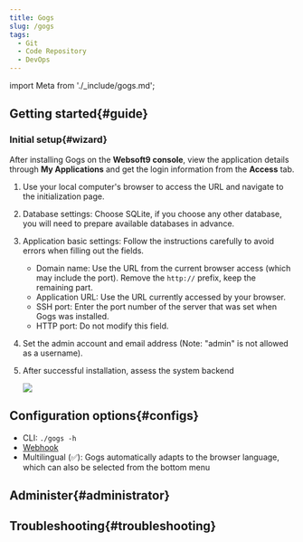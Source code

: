 ```yaml
---
title: Gogs
slug: /gogs
tags:
  - Git 
  - Code Repository
  - DevOps
---
```


import Meta from './_include/gogs.md';

<Meta name="meta" />

## Getting started{#guide}

### Initial setup{#wizard}

After installing Gogs on the **Websoft9 console**, view the application details through **My Applications** and get the login information from the **Access** tab.  

1. Use your local computer's browser to access the URL and navigate to the initialization page.   

2. Database settings: Choose SQLite, if you choose any other database, you will need to prepare available databases in advance.

3. Application basic settings: Follow the instructions carefully to avoid errors when filling out the fields.

   - Domain name: Use the URL from the current browser access (which may include the port). Remove the `http://` prefix, keep the remaining part.
   - Application URL: Use the URL currently accessed by your browser.
   - SSH port: Enter the port number of the server that was set when Gogs was installed.
   - HTTP port: Do not modify this field.

4. Set the admin account and email address (Note: "admin" is not allowed as a username).

5. After successful installation, assess the system backend

    ![](./assets/gogs-dashboard-websoft9.png)


## Configuration options{#configs}

- CLI: `./gogs -h`
- [Webhook](https://gogs.io/docs/features/webhook)
- Multilingual (✅): Gogs automatically adapts to the browser language, which can also be selected from the bottom menu

## Administer{#administrator}


## Troubleshooting{#troubleshooting}

